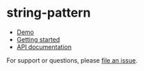 # string-pattern

* [Demo](https://msafi.github.io/string-pattern/)
* [Getting started](https://github.com/msafi/string-pattern/blob/master/website/src/markdowns/gettingStarted.md)
* [API documentation](https://github.com/msafi/string-pattern/blob/master/website/src/markdowns/apiDocumentation.md)

For support or questions, please [file an issue](https://github.com/msafi/string-pattern/issues).
